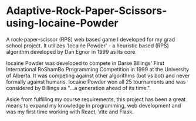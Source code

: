 # Adaptive-Rock-Paper-Scissors-using-Iocaine-Powder
A rock-paper-scissor (RPS) web based game I developed for my grad school project. It utilizes 'Iocaine Powder' - a heuristic based (RPS) algorithm developed by Dan Egnor in 1999 as its core.

Iocaine Powder was developed to compete in Darse Billings' First International RoShamBo Programming Competition in 1999 at the University of Alberta. It was competing against other algorithms (bot vs bot) and never formally against humans. Iocaine Powder won all 25 tournaments and was considered by Billings as "...a generation ahead of its time.".

Aside from fulfilling my course requirements, this project has been a great means to expand my knowledge in programming, web development and was my first time working with React, Vite and Flask.
